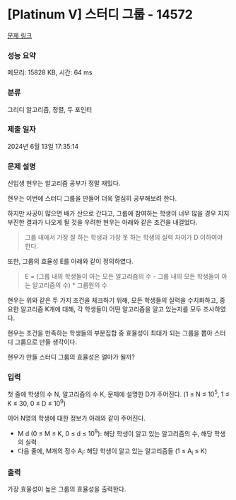 # [Platinum V] 스터디 그룹 - 14572 

[문제 링크](https://www.acmicpc.net/problem/14572) 

### 성능 요약

메모리: 15828 KB, 시간: 64 ms

### 분류

그리디 알고리즘, 정렬, 두 포인터

### 제출 일자

2024년 6월 13일 17:35:14

### 문제 설명

<p>신입생 현우는 알고리즘 공부가 정말 재밌다.</p>

<p>현우는 이번에 스터디 그룹을 만들어 더욱 열심히 공부해보려 한다.</p>

<p>하지만 사공이 많으면 배가 산으로 간다고, 그룹에 참여하는 학생이 너무 많을 경우 지지부진한 결과가 나오게 될 것을 우려한 현우는 아래와 같은 조건을 내걸었다.</p>

<blockquote>
<p>그룹 내에서 가장 잘 하는 학생과 가장 못 하는 학생의 실력 차이가 D 이하여야 한다.</p>
</blockquote>

<p>또한, 그룹의 효율성 E를 아래와 같이 정의하였다.</p>

<blockquote>
<p>E = (그룹 내의 학생들이 아는 모든 알고리즘의 수 - 그룹 내의 모든 학생들이 아는 알고리즘의 수) * 그룹원의 수</p>
</blockquote>

<p>현우는 위와 같은 두 가지 조건을 체크하기 위해, 모든 학생들의 실력을 수치화하고, 중요한 알고리즘 K개에 대해, 각 학생들이 어떤 알고리즘을 알고 있는지를 모두 조사하였다.</p>

<p>현우는 조건을 만족하는 학생들의 부분집합 중 효율성이 최대가 되는 그룹을 뽑아 스터디 그룹으로 만들 생각이다.</p>

<p>현우가 만들 스터디 그룹의 효율성은 얼마가 될까?</p>

### 입력 

 <p>첫 줄에 학생의 수 N, 알고리즘의 수 K, 문제에 설명한 D가 주어진다. (1 ≤ N ≤ 10<sup>5</sup>, 1 ≤ K ≤ 30, 0 ≤ D ≤ 10<sup>9</sup>)</p>

<p>이어 N명의 학생에 대한 정보가 아래와 같이 주어진다.</p>

<ul>
	<li>M d (0 ≤ M ≤ K, 0 ≤ d ≤ 10<sup>9</sup>): 해당 학생이 알고 있는 알고리즘의 수, 해당 학생의 실력</li>
	<li>다음 줄에, M개의 정수 A<sub>i</sub>: 해당 학생이 알고 있는 알고리즘들 (1 ≤ A<sub>i</sub> ≤ K)</li>
</ul>

### 출력 

 <p>가장 효율성이 높은 그룹의 효율성을 출력한다.</p>

